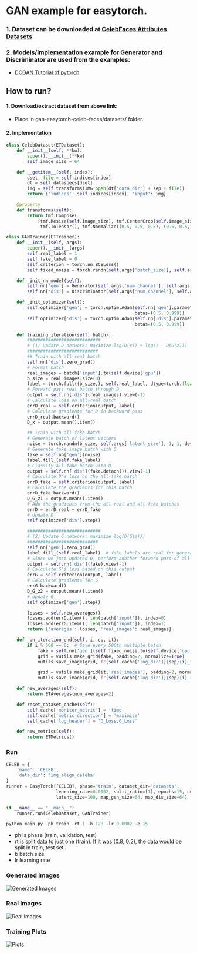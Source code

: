 # GAN example for easytorch.
### 1. Dataset can be downloaded at [CelebFaces Attributes Datasets](http://mmlab.ie.cuhk.edu.hk/projects/CelebA.html)
### 2. Models/Implementation example for Generator and Discriminator are used from the examples:
- [DCGAN Tutorial of pytorch](https://pytorch.org/tutorials/beginner/dcgan_faces_tutorial.html)

## How to run?
#### 1. Download/extract dataset from above link:
* Place in gan-easytorch-celeb-faces/datasets/ folder.
#### 2. Implementation
```python
class CelebDataset(ETDataset):
    def __init__(self, **kw):
        super().__init__(**kw)
        self.image_size = 64

    def __getitem__(self, index):
        dset, file = self.indices[index]
        dt = self.dataspecs[dset]
        img = self.transforms(IMG.open(dt['data_dir'] + sep + file))
        return {'indices': self.indices[index], 'input': img}

    @property
    def transforms(self):
        return tmf.Compose(
            [tmf.Resize(self.image_size), tmf.CenterCrop(self.image_size),
             tmf.ToTensor(), tmf.Normalize((0.5, 0.5, 0.5), (0.5, 0.5, 0.5))])
```

```python
class GANTrainer(ETTrainer):
    def __init__(self, args):
        super().__init__(args)
        self.real_label = 1
        self.fake_label = 0
        self.criterion = torch.nn.BCELoss()
        self.fixed_noise = torch.randn(self.args['batch_size'], self.args['latent_size'], 1, 1)

    def _init_nn_model(self):
        self.nn['gen'] = Generator(self.args['num_channel'], self.args['latent_size'], self.args['map_gen_size'])
        self.nn['dis'] = Discriminator(self.args['num_channel'], self.args['map_dis_size'])

    def _init_optimizer(self):
        self.optimizer['gen'] = torch.optim.Adam(self.nn['gen'].parameters(), lr=self.args['learning_rate'],
                                                 betas=(0.5, 0.999))
        self.optimizer['dis'] = torch.optim.Adam(self.nn['dis'].parameters(), lr=self.args['learning_rate'],
                                                 betas=(0.5, 0.999))

    def training_iteration(self, batch):
        ############################
        # (1) Update D network: maximize log(D(x)) + log(1 - D(G(z)))
        ###########################
        ## Train with all-real batch
        self.nn['dis'].zero_grad()
        # Format batch
        real_images = batch['input'].to(self.device['gpu'])
        b_size = real_images.size(0)
        label = torch.full((b_size,), self.real_label, dtype=torch.float, device=self.device['gpu'])
        # Forward pass real batch through D
        output = self.nn['dis'](real_images).view(-1)
        # Calculate loss on all-real batch
        errD_real = self.criterion(output, label)
        # Calculate gradients for D in backward pass
        errD_real.backward()
        D_x = output.mean().item()

        ## Train with all-fake batch
        # Generate batch of latent vectors
        noise = torch.randn(b_size, self.args['latent_size'], 1, 1, device=self.device['gpu'])
        # Generate fake image batch with G
        fake = self.nn['gen'](noise)
        label.fill_(self.fake_label)
        # Classify all fake batch with D
        output = self.nn['dis'](fake.detach()).view(-1)
        # Calculate D's loss on the all-fake batch
        errD_fake = self.criterion(output, label)
        # Calculate the gradients for this batch
        errD_fake.backward()
        D_G_z1 = output.mean().item()
        # Add the gradients from the all-real and all-fake batches
        errD = errD_real + errD_fake
        # Update D
        self.optimizer['dis'].step()

        ############################
        # (2) Update G network: maximize log(D(G(z)))
        ###########################
        self.nn['gen'].zero_grad()
        label.fill_(self.real_label)  # fake labels are real for generator cost
        # Since we just updated D, perform another forward pass of all-fake batch through D
        output = self.nn['dis'](fake).view(-1)
        # Calculate G's loss based on this output
        errG = self.criterion(output, label)
        # Calculate gradients for G
        errG.backward()
        D_G_z2 = output.mean().item()
        # Update G
        self.optimizer['gen'].step()

        losses = self.new_averages()
        losses.add(errD.item(), len(batch['input']), index=0)
        losses.add(errG.item(), len(batch['input']), index=1)
        return {'averages': losses, 'real_images': real_images}

    def _on_iteration_end(self, i, ep, it):
        if i % 500 == 0:  # Save every 500th multiple batch
            fake = self.nn['gen'](self.fixed_noise.to(self.device['gpu'])).detach().cpu()
            grid = vutils.make_grid(fake, padding=2, normalize=True)
            vutils.save_image(grid, f"{self.cache['log_dir']}{sep}{i}_fake.png")

            grid = vutils.make_grid(it['real_images'], padding=2, normalize=True)
            vutils.save_image(grid, f"{self.cache['log_dir']}{sep}{i}_real.png")

    def new_averages(self):
        return ETAverages(num_averages=2)

    def reset_dataset_cache(self):
        self.cache['monitor_metric'] = 'time'
        self.cache['metric_direction'] = 'maximize'
        self.cache['log_header'] = 'D_Loss,G_Loss'

    def new_metrics(self):
        return ETMetrics()
```
### Run
```python
CELEB = {
    'name': 'CELEB',
    'data_dir': 'img_align_celeba'
}
runner = EasyTorch([CELEB], phase='train', dataset_dir='datasets',
                   learning_rate=0.0002, split_ratio=[1], epochs=15, num_channel=3,
                   latent_size=100, map_gen_size=64, map_dis_size=64)

if __name__ == "__main__":
    runner.run(CelebDataset, GANTrainer)
```

```python 
python main.py -ph train -rt 1 -b 128 -lr 0.0002 -e 15
```
- ph is phase (train, validation, test)
- rt is split data to just one (train). If it was (0.8, 0.2), the data would be split in train, test set.
- b batch size
- lr learning rate

### Generated Images
![Generated Images](net_logs/CELEB/1500_fake.png)

### Real Images
![Real Images](net_logs/CELEB/1500_real.png)

### Training Plots
![Plots](net_logs/CELEB/CELEB_training_log.png)